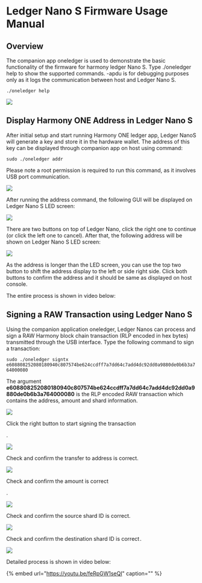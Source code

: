 # Ledger Nano S Firmware Usage Manual

## Overview <a id="overview"></a>

The companion app oneledger is used to demonstrate the basic functionality of the firmware for harmony ledger Nano S. Type ./oneledger help to show the supported commands. -apdu is for debugging purposes only as it logs the communication between host and Ledger Nano S.

`./oneledger help`

![](https://blobscdn.gitbook.com/v0/b/gitbook-28427.appspot.com/o/assets%2F-LlYdMT-Wp5uYwcF_tMW%2F-Lo6dy17b06JV4uSf0x9%2F-Lo6eNat1O8JeZMLZkGo%2F1.png?alt=media&token=20b2f8d5-41e9-4fcf-9f76-735d122a4789)

## Display Harmony ONE Address in Ledger Nano S <a id="display-harmony-one-address-in-ledger-nano-s"></a>

After initial setup and start running Harmony ONE ledger app, Ledger NanoS will generate a key and store it in the hardware wallet. The address of this key can be displayed through companion app on host using command:

`sudo ./oneledger addr`

Please note a root permission is required to run this command, as it involves USB port communication.

![](https://blobscdn.gitbook.com/v0/b/gitbook-28427.appspot.com/o/assets%2F-LlYdMT-Wp5uYwcF_tMW%2F-Lo6dy17b06JV4uSf0x9%2F-Lo6eafAzXH97HHMgS82%2F2.png?alt=media&token=be8fc2fe-cd53-47fb-8c1d-a21749d85a04)

After running the address command, the following GUI will be displayed on Ledger Nano S LED screen:

![](https://blobscdn.gitbook.com/v0/b/gitbook-28427.appspot.com/o/assets%2F-LlYdMT-Wp5uYwcF_tMW%2F-Lo6dy17b06JV4uSf0x9%2F-Lo6eizmaPD6JVxDev_H%2F0.jpg?alt=media&token=671e90ce-5629-4e5d-ac51-8d770ac6417a)

There are two buttons on top of Ledger Nano, click the right one to continue \(or click the left one to cancel\). After that, the following address will be shown on Ledger Nano S LED screen:

![](https://blobscdn.gitbook.com/v0/b/gitbook-28427.appspot.com/o/assets%2F-LlYdMT-Wp5uYwcF_tMW%2F-Lo6dy17b06JV4uSf0x9%2F-Lo6elXYdgYGfK1QwTo9%2F1.jpg?alt=media&token=a780820a-ddb1-48d1-a7ac-603ed3374ced)

As the address is longer than the LED screen, you can use the top two button to shift the address display to the left or side right side. Click both buttons to confirm the address and it should be same as displayed on host console.

The entire process is shown in video below:

## Signing a RAW Transaction using Ledger Nano S <a id="signing-a-raw-transaction-using-ledger-nano-s"></a>

Using the companion application oneledger, Ledger Nanos can process and sign a RAW Harmony block chain transaction \(RLP encoded in hex bytes\) transmitted through the USB interface. Type the following command to sign a transaction:

`sudo ./oneledger signtx e608808252080180940c807574be624ccdff7a7dd64c7add4dc92dd0a9880de0b6b3a764000080`

The argument **e608808252080180940c807574be624ccdff7a7dd64c7add4dc92dd0a9880de0b6b3a764000080** is the RLP encoded RAW transaction which contains the address, amount and shard information.

![](https://blobscdn.gitbook.com/v0/b/gitbook-28427.appspot.com/o/assets%2F-LlYdMT-Wp5uYwcF_tMW%2F-Lo6dy17b06JV4uSf0x9%2F-Lo6ecodfIvjRjcNf1_c%2F3.png?alt=media&token=220719c3-9c6d-4c75-8139-2288cfd9616b)

Click the right button to start signing the transaction

.

![](https://blobscdn.gitbook.com/v0/b/gitbook-28427.appspot.com/o/assets%2F-LlYdMT-Wp5uYwcF_tMW%2F-Lo6dy17b06JV4uSf0x9%2F-Lo6eoZybnHrUZmGwjD6%2F2.jpg?alt=media&token=4e95dce5-a3fc-4fe7-b95c-9de2b9a7038e)

Check and confirm the transfer to address is correct.

![](https://blobscdn.gitbook.com/v0/b/gitbook-28427.appspot.com/o/assets%2F-LlYdMT-Wp5uYwcF_tMW%2F-Lo6dy17b06JV4uSf0x9%2F-Lo6eqqLsb2bDwiMQ2rI%2F3.jpg?alt=media&token=bc38b856-e854-4c5d-97c9-a4e4b7dd3430)

Check and confirm the amount is correct

.

![](https://blobscdn.gitbook.com/v0/b/gitbook-28427.appspot.com/o/assets%2F-LlYdMT-Wp5uYwcF_tMW%2F-Lo6dy17b06JV4uSf0x9%2F-Lo6esS-QaHgW53hL09S%2F4.jpg?alt=media&token=ee9e5941-3b23-4d23-8395-4313c7bf2986)

Check and confirm the source shard ID is correct.

![](https://blobscdn.gitbook.com/v0/b/gitbook-28427.appspot.com/o/assets%2F-LlYdMT-Wp5uYwcF_tMW%2F-Lo6dy17b06JV4uSf0x9%2F-Lo6ewoJRmrEgmFneCVn%2F5.jpg?alt=media&token=691a919a-c841-4d41-bfe9-a3d658ab2e9e)

Check and confirm the destination shard ID is correct`.`

![](https://blobscdn.gitbook.com/v0/b/gitbook-28427.appspot.com/o/assets%2F-LlYdMT-Wp5uYwcF_tMW%2F-Lo6dy17b06JV4uSf0x9%2F-Lo6eyZo-Z2Dia94jFx3%2F6.jpg?alt=media&token=1da33a34-7a21-4572-8b36-f93e90563a73)

Detailed process is shown in video below:

{% embed url="https://youtu.be/feRpGW1seQI" caption="" %}

